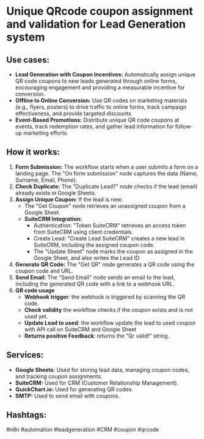 # Unique QRcode coupon assignment and validation for Lead Generation system

## Use cases:

- **Lead Generation with Coupon Incentives:** Automatically assign unique QR code coupons to new leads generated through online forms, encouraging engagement and providing a measurable incentive for conversion.
- **Offline to Online Conversion:** Use QR codes on marketing materials (e.g., flyers, posters) to drive traffic to online forms, track campaign effectiveness, and provide targeted discounts.
- **Event-Based Promotions:** Distribute unique QR code coupons at events, track redemption rates, and gather lead information for follow-up marketing efforts.

## How it works:

1.  **Form Submission:** The workflow starts when a user submits a form on a landing page. The "On form submission" node captures the data (Name, Surname, Email, Phone).
2.  **Check Duplicate:** The "Duplicate Lead?" node checks if the lead (email) already exists in Google Sheets.
3.  **Assign Unique Coupon:** If the lead is new:
    *   The "Get Coupon" node retrieves an unassigned coupon from a Google Sheet.
    *   **SuiteCRM Integration:**
        *   Authentication: "Token SuiteCRM" retrieves an access token from SuiteCRM using client credentials.
        *   Create Lead: "Create Lead SuiteCRM" creates a new lead in SuiteCRM, including the assigned coupon code.
        *   The "Update Sheet" node marks the coupon as assigned in the Google Sheet, and also writes the Lead ID
4.  **Generate QR Code:** The "Get QR" node generates a QR code using the coupon code and URL.
5.  **Send Email:** The "Send Email" node sends an email to the lead, including the generated QR code with a link to a webhook URL.
6.  **QR code usage**
    *   **Webhook trigger**: the webhook is triggered by scanning the QR code.
    *   **Check validity** the workflow checks if the coupon exists and is not used yet.
    *   **Update Lead to used**: the workflow update the lead to used coupon with API call on SuiteCRM and Google Sheet
    *   **Returns positive Feedback**: returns the "Qr valid!" string.

## Services:

-   **Google Sheets:** Used for storing lead data, managing coupon codes, and tracking coupon assignments.
-   **SuiteCRM:** Used for CRM (Customer Relationship Management).
-   **QuickChart.io:** Used for generating QR codes.
-   **SMTP:** Used to send email with coupons.

## Hashtags:

#n8n #automation #leadgeneration #CRM #coupon #qrcode
